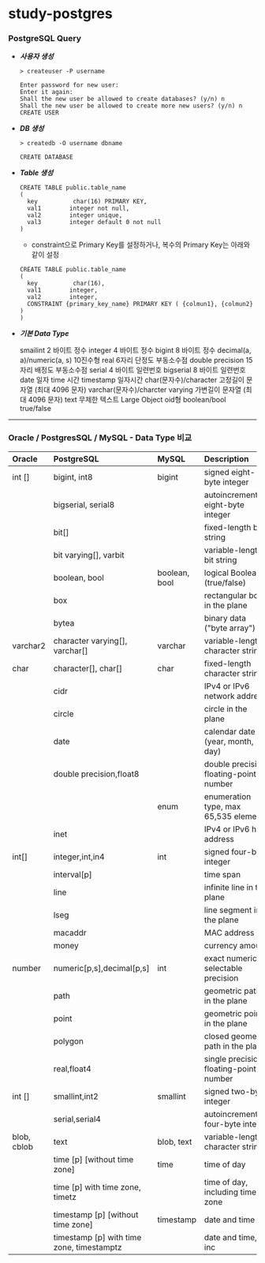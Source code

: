 # study-postgres

### PostgreSQL Query

* ***사용자 생성***
  ```
  > createuser -P username
  
  Enter password for new user: 
  Enter it again: 
  Shall the new user be allowed to create databases? (y/n) n
  Shall the new user be allowed to create more new users? (y/n) n
  CREATE USER
  ```

* ***DB 생성***
  ```
  > createdb -O username dbname
  
  CREATE DATABASE
  ```

* ***Table 생성***

  ```
  CREATE TABLE public.table_name
  (
    key          char(16) PRIMARY KEY,
    val1        integer not null,
    val2        integer unique,
    val3        integer default 0 not null
  )
  ``` 

  - constraint으로 Primary Key를 설정하거나, 복수의 Primary Key는 아래와 같이 설정
  ```
  CREATE TABLE public.table_name
  (
    key          char(16),
    val1        integer,
    val2        integer,
    CONSTRAINT {primary_key_name} PRIMARY KEY ( {colmun1}, {colmun2} )
  )
  ```

* ***기본 Data Type***

    smailint                           2 바이트 정수
    integer                            4 바이트 정수
    bigint                             8 바이트 정수
    decimal(a, a)/numeric(a, s)        10진수형
    real                               6자리 단정도 부동소수점
    double precision                   15 자리 배정도 부동소수점
    serial                             4 바이트 일련번호
    bigserial                          8 바이트 일련번호
    date                               일자
    time                               시간
    timestamp                          일자시간
    char(문자수)/character             고정길이 문자열  (최대 4096 문자)
    varchar(문자수)/charcter varying   가변길이 문자열  (최대 4096 문자)
    text                               무제한 텍스트
    Large Object                       oid형
    boolean/bool                       true/false 


---------------------------------------------------------------------------------------
### Oracle / PostgresSQL / MySQL - Data Type 비교

|Oracle |PostgreSQL        |MySQL        |Description                        |
|:------|:-----------------|:------------|:----------------------------------|
|int [] |bigint, int8      |bigint       |signed eight-byte integer          |
|       |bigserial, serial8|             |autoincrementing eight-byte integer|
|       |bit[]             |             |fixed-length bit string            |
|       |bit varying[], varbit|          |variable-length bit string         |
|       |boolean, bool     |boolean, bool|logical Boolean (true/false)       |
|       |box               |             |rectangular box in the plane       |
|       |bytea             |             |binary data ("byte array")         |
|varchar2| character varying[], varchar[]|varchar|variable-length character string|
|char   |character[], char[]|char        |fixed-length character string      |
|       |cidr              |             |IPv4 or IPv6 network address       |
|       |circle            |             |circle in the plane                |
|       |date              |             |calendar date (year, month, day)   |
|       |double precision,float8|        |double precision floating-point number|
|       |                  |enum         |enumeration type, max 65,535 elements|
|       |inet              |             |IPv4 or IPv6 host address          |
|int[]  |integer,int,in4   |int          |signed four-byte integer           |
|       |interval[p]       |             |time span                          |
|       |line              |             |infinite line in the plane         |
|       |lseg              |             |line segment in the plane          |
|       |macaddr           |             |MAC address                        |
|       |money             |             |currency amount                    |
|number |numeric[p,s],decimal[p,s]|int   |exact numeric of selectable precision|
|       |path              |             |geometric path in the plane        |
|       |point             |             |geometric point in the plane       |
|       |polygon           |             |closed geometric path in the plane |
|       |real,float4       |             |single precision floating-point number|
|int [] |smallint,int2     |smallint     |signed two-byte integer            |
|       |serial,serial4    |             |autoincrementing four-byte integer |
|blob, cblob|text          |blob, text   |variable-length character string   |
|       |time [p] [without time zone]|time|time of day                       |
|       |time [p] with time zone, timetz| |time of day, including time zone  |
|       |timestamp [p] [without time zone]|timestamp|date and time           |
|       |timestamp [p] with time zone, timestamptz| |date and time, inc      |

